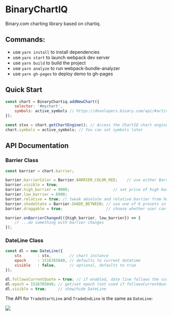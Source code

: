 # BinaryChartIQ

Binary.com charting library based on chartiq.

## Commands:
- use `yarn install` to install dependencies
- use `yarn start` to launch webpack dev server
- use `yarn build` to build the project
- use `yarn analyze` to run webpack-bundle-analyzer
- use `yarn gh-pages` to deploy demo to gh-pages

## Quick Start

```js
const chart = BinaryChartiq.addNewChart({
    selector: '#mychart',
    symbols: active_symbols // https://developers.binary.com/api/#active_symbols
});

const stxx = chart.getChartEngine(); // Access the ChartIQ chart engine
chart.symbols = active_symbols; // You can set symbols later
```

## API Documentation

### Barrier Class
```js
const barrier = chart.barrier;

barrier.barrierColor = Barrier.BARRIER_COLOR_RED;    // use either Barrier.BARRIER_COLOR_RED or Barrier.BARRIER_COLOR_GREEN
barrier.visible = true;
barrier.high_barrier = 9000;                   // set price of high barrier
barrier.low_barrier = 8900;
barrier.relative = true; // tweak absolute and relative barrier from here
barrier.shadeState = Barrier.SHADE_BETWEEN; // use one of 6 presets in Barrier.SHADE_*
barrier.draggable = true;                   // choose whether user can interact with barriers

barrier.onBarrierChanged(({high_barrier, low_barrier}) => {
    // ...do something with barrier changes
});

```

### DateLine Class

```js
const dl = new DateLine({
    stx       : stx,        // chart instance
    epoch     : 1516765840, // defaults to current datetime           
    visible   : false,      // optional, defaults to true   
});

dl.followsCurrentQuote = true; // if enabled, date line follows the current datetime
dl.epoch = 1516765840; // get/set epoch (not used if followsCurrentQuote is true).
dl.visible = true;     // show/hide DateLine

```

The API for `TradeStartLine` and `TradeEndLine` is the same as `DateLine`:

![](https://bruceoutdoors.files.wordpress.com/2018/01/screen-shot-2018-01-25-at-5-07-39-pm.png)

